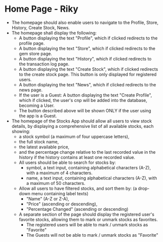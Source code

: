 # Home Page - Riky
- The homepage should also enable users to navigate to the Profile, Store, History, Create Stock, News.
- The homepage shall display the following:
  - A button displaying the text "Profile", which if clicked redirects to the profile page.
  - A button displaying the text "Store", which if clicked redirects to the gem store page. 
  - A button displaying the text "History", which if clicked redirects to the transaction log page.
  - A button displaying the text "Create Stock", which if clicked redirects to the create stock page. This button is only displayed for registered users.
  - A button displaying the text "News", which if clicked redirects to the news page.
  - If the user is a Guest: A button displaying the text "Create Profile", which if clicked, the user's cnp will be added into the database, becoming a User.
  - The button described above will be shown ONLY if the user using the app is a Guest.
- The homepage of the Stocks App should allow all users to view stock details, by displaying a comprehensive list of all available stocks, each showing:
  - a stock symbol (a maximum of four uppercase letters), 
  - the full stock name, 
  - the latest available price, 
  - and the percentage change relative to the last recorded value in the history if the history contains at least one recorded value. 
  - All users should be able to search for stocks by: 
    - symbol, a text input, containing alphabetical characters (A-Z), with a maximum of 4 characters.
    - name, a text input, containing alphabetical characters (A-Z), with a maximum of 50 characters.
  - Allow all users to have filtered stocks, and sort them by: (a drop-down menu containing label texts)
    - "Name" (A-Z or Z-A), 
    - "Price" (ascending or descending),
    - "Percentage Changed" (ascending or descending) 
  - A separate section of the page should display the registered user's favorite stocks, allowing them to mark or unmark stocks as favorites.
    - The registered users will be able to mark / unmark stocks as "Favorite"
    - The Guests will not be able to mark / unmark stocks as "Favorite"

